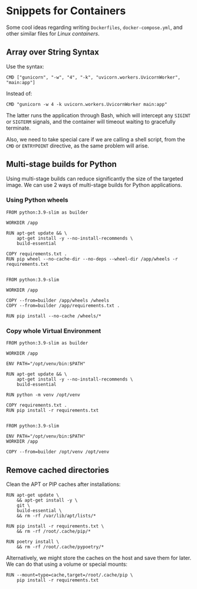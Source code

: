 Snippets for Containers
=======================

Some cool ideas regarding writing `Dockerfiles`, `docker-compose.yml`, and other
similar files for _Linux containers_.


Array over String Syntax
------------------------

Use the syntax:

    CMD ["gunicorn", "-w", "4", "-k", "uvicorn.workers.UvicornWorker", "main:app"]

Instead of:

    CMD "gunicorn -w 4 -k uvicorn.workers.UvicornWorker main:app"

The latter runs the application through Bash, which will intercept any `SIGINT` or
`SIGTERM` signals, and the container will timeout waiting to gracefully
terminate.

Also, we need to take special care if we are calling a shell script, from the
`CMD` or `ENTRYPOINT` directive, as the same problem will arise.


Multi-stage builds for Python
-----------------------------

Using multi-stage builds can reduce significantly the size of the targeted
image.  We can use 2 ways of multi-stage builds for Python applications.

### Using Python wheels ###

```docker
FROM python:3.9-slim as builder

WORKDIR /app

RUN apt-get update && \
    apt-get install -y --no-install-recommends \
	build-essential

COPY requirements.txt .
RUN pip wheel --no-cache-dir --no-deps --wheel-dir /app/wheels -r requirements.txt


FROM python:3.9-slim

WORKDIR /app

COPY --from=builder /app/wheels /wheels
COPY --from=builder /app/requirements.txt .

RUN pip install --no-cache /wheels/*
```

### Copy whole Virtual Environment ###

```docker
FROM python:3.9-slim as builder

WORKDIR /app

ENV PATH="/opt/venv/bin:$PATH"

RUN apt-get update && \
    apt-get install -y --no-install-recommends \
	build-essential

RUN python -m venv /opt/venv

COPY requirements.txt .
RUN pip install -r requirements.txt


FROM python:3.9-slim

ENV PATH="/opt/venv/bin:$PATH"
WORKDIR /app

COPY --from=builder /opt/venv /opt/venv
```


Remove cached directories
-------------------------

Clean the APT or PIP caches after installations:

```docker
RUN apt-get update \
    && apt-get install -y \
	git \
	build-essential \
    && rm -rf /var/lib/apt/lists/*

RUN pip install -r requirements.txt \
    && rm -rf /root/.cache/pip/*

RUN poetry install \
    && rm -rf /root/.cache/pypoetry/*
```

Alternatively, we might store the caches on the host and save them for later.
We can do that using a volume or special mounts:

```docker
RUN --mount=type=cache,target=/root/.cache/pip \
    pip install -r requirements.txt
```
